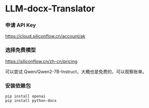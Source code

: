 # LLM-docx-Translator

### 申请 API Key
https://cloud.siliconflow.cn/account/ak

### 选择免费模型
https://siliconflow.cn/zh-cn/pricing

可以尝试 Qwen/Qwen2-7B-Instruct，大概也是免费的，可以观察账单。

### 安装依赖包
```shell
pip install openai
pip install python-docx
```

